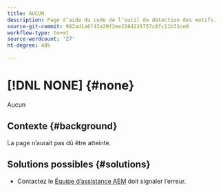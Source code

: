 ```yaml
---
title: AUCUN
description: Page d’aide du code de l’outil de détection des motifs.
source-git-commit: 982ad1a6f43a29f2ee2284219757c8fc11b31ce0
workflow-type: tm+mt
source-wordcount: '27'
ht-degree: 48%

---
```



# [!DNL NONE] {#none}

Aucun

## Contexte {#background}

La page n’aurait pas dû être atteinte.

## Solutions possibles {#solutions}

* Contactez le [Équipe d’assistance AEM](https://helpx.adobe.com/fr/enterprise/using/support-for-experience-cloud.html) doit signaler l’erreur.
